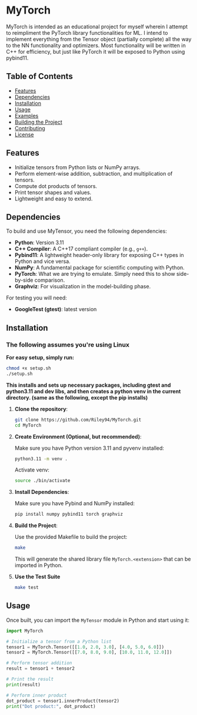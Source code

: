 # MyTorch

MyTorch is intended as an educational project for myself wherein I attempt to reimpliment the PyTorch library functionalities for ML. I intend to implement everything from the Tensor object (partially complete) all the way to the NN functionality and optimizers. Most functionality will be written in C++ for efficiency, but just like PyTorch it will be exposed to Python using pybind11.

## Table of Contents

- [Features](#features)
- [Dependencies](#dependencies)
- [Installation](#installation)
- [Usage](#usage)
- [Examples](#examples)
- [Building the Project](#building-the-project)
- [Contributing](#contributing)
- [License](#license)

## Features

- Initialize tensors from Python lists or NumPy arrays.
- Perform element-wise addition, subtraction, and multiplication of tensors.
- Compute dot products of tensors.
- Print tensor shapes and values.
- Lightweight and easy to extend.

## Dependencies

To build and use MyTensor, you need the following dependencies:

- **Python**: Version 3.11
- **C++ Compiler**: A C++17 compliant compiler (e.g., `g++`).
- **Pybind11**: A lightweight header-only library for exposing C++ types in Python and vice versa.
- **NumPy**: A fundamental package for scientific computing with Python.
- **PyTorch**: What we are trying to emulate. Simply need this to show side-by-side comparison.
- **Graphviz**: For visualization in the model-building phase.

For testing you will need:

- **GoogleTest (gtest)**: latest version

## Installation
### The following assumes you're using Linux
**For easy setup, simply run:**
```bash
chmod +x setup.sh
./setup.sh
```
**This installs and sets up necessary packages, including gtest and python3.11 and dev libs, and then creates a python venv in the current directory. (same as the following, except the pip installs)**

1. **Clone the repository**:
    ```bash
    git clone https://github.com/Riley94/MyTorch.git
    cd MyTorch
    ```

2. **Create Environment (Optional, but recommended)**:

    Make sure you have Python version 3.11 and pyvenv installed:

    ```bash
    python3.11 -m venv .
    ```

    Activate venv:

    ```bash
    source ./bin/activate
    ```

3. **Install Dependencies**:

    Make sure you have Pybind and NumPy installed:

    ```bash
    pip install numpy pybind11 torch graphviz
    ```

4. **Build the Project**:

    Use the provided Makefile to build the project:

    ```bash
    make
    ```

    This will generate the shared library file `MyTorch.<extension>` that can be imported in Python.

5. **Use the Test Suite**

   ```bash
   make test
   ```

## Usage

Once built, you can import the `MyTensor` module in Python and start using it:

```python
import MyTorch

# Initialize a tensor from a Python list
tensor1 = MyTorch.Tensor([[1.0, 2.0, 3.0], [4.0, 5.0, 6.0]])
tensor2 = MyTorch.Tensor([[7.0, 8.0, 9.0], [10.0, 11.0, 12.0]])

# Perform tensor addition
result = tensor1 + tensor2

# Print the result
print(result)

# Perform inner product
dot_product = tensor1.innerProduct(tensor2)
print("Dot product:", dot_product)

